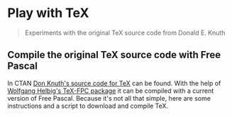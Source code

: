 Play with TeX
=============

> Experiments with the original TeX source code from Donald E. Knuth


Compile the original TeX source code with Free Pascal
-----------------------------------------------------

In CTAN [Don Knuth's source code for TeX](https://ctan.org/pkg/knuth-dist) can be found.
With the help of [Wolfgang Helbig's TeX-FPC package](https://ctan.org/pkg/tex-fpc) it
can be compiled with a current version of Free Pascal. Because it's not all that simple,
here are some instructions and a script to download and compile TeX.


